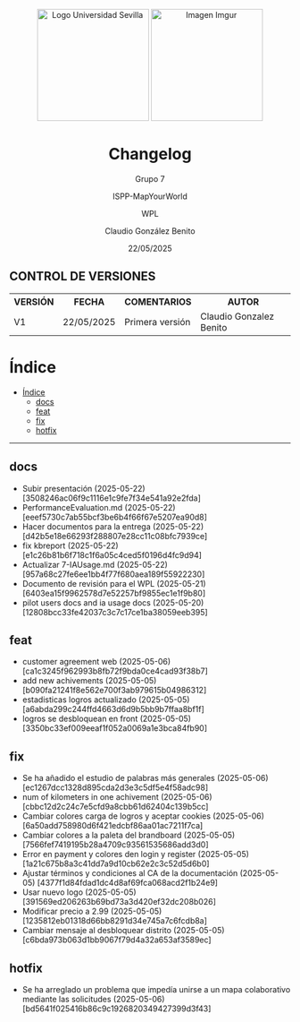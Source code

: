 <p align="center">
  <img src="https://www.ucm.es/al-acmes/file/logo-universidad-sevilla/?ver" alt="Logo Universidad Sevilla" width="200" height="200">
  <img src="https://i.imgur.com/vlzkG4H.png" alt="Imagen Imgur" width="auto" height="200">
</p>

<h1 align="center">Changelog</h1>

<p align="center">
    Grupo 7
</p>
<p align="center">
    ISPP-MapYourWorld
</p>
<p align="center">
    WPL
</p>
<p align="center">
    Claudio González Benito
</p>
<p align="center">
    22/05/2025
</p>

<h2>CONTROL DE VERSIONES</h2>

<table>
  <tr>
    <th>VERSIÓN</th>
    <th>FECHA</th>
    <th>COMENTARIOS</th>
    <th>AUTOR</th>
  </tr>
  <tr>
    <td>V1</td>
    <td>22/05/2025</td>
    <td>Primera versión</td>
    <td>Claudio Gonzalez Benito</td>
  </tr>
</table>

# Índice

- [Índice](#índice)
  - [docs](#docs)
  - [feat](#feat)
  - [fix](#fix)
  - [hotfix](#hotfix)

---

## docs

* Subir presentación (2025-05-22) \[3508246ac06f9c1116e1c9fe7f34e541a92e2fda]
* PerformanceEvaluation.md (2025-05-22) \[eeef5730c7ab55bcf3be6b4f66f67e5207ea90d8]
* Hacer documentos para la entrega (2025-05-22) \[d42b5e18e66293f288807e28cc11c08bfc7939ce]
* fix kbreport (2025-05-22) \[e1c26b81b6f718c1f6a05c4ced5f0196d4fc9d94]
* Actualizar 7-IAUsage.md (2025-05-22) \[957a68c27fe6ee1bb4f77f680aea189f55922230]
* Documento de revisión para el WPL (2025-05-21) \[6403ea15f9962578d7e52257bf9855ec1e1f9b80]
* pilot users docs and ia usage docs (2025-05-20) \[12808bcc33fe42037c3c7c17ce1ba38059eeb395]

## feat

* customer agreement web (2025-05-06) \[ca1c3245f962993b8fb72f9bda0ce4cad93f38b7]
* add new achivements (2025-05-05) \[b090fa21241f8e562e700f3ab979615b04986312]
* estadisticas logros actualizado (2025-05-05) \[a6abda299c244ffd4663d6d9b5bb9b7ffaa8bf1f]
* logros se desbloquean en front (2025-05-05) \[3350bc33ef009eeaf1f052a0069a1e3bca84fb90]

## fix

* Se ha añadido el estudio de palabras más generales (2025-05-06) \[ec1267dcc1328d895cda2d3e3c5df5e4f58adc98]
* num of kilometers in one achivement (2025-05-06) \[cbbc12d2c24c7e5cfd9a8cbb61d62404c139b5cc]
* Cambiar colores carga de logros y aceptar cookies (2025-05-06) \[6a50add758980d6f421edcbf86aa01ac7211f7ca]
* Cambiar colores a la paleta del brandboard (2025-05-05) \[7566fef7419195b28a4709c93561535686add3d0]
* Error en payment y colores den login y register (2025-05-05) \[1a21c675b8a3c41dd7a9d10cb62e2c3c52d5d6b0]
* Ajustar términos y condiciones al CA de la documentación (2025-05-05) \[4377f1d84fdad1dc4d8af69fca068acd2f1b24e9]
* Usar nuevo logo (2025-05-05) \[391569ed206263b69bd73a3d420ef32dc208b026]
* Modificar precio a 2.99 (2025-05-05) \[1235812eb01318d66bb8291d34e745a7c6fcdb8a]
* Cambiar mensaje al desbloquear distrito (2025-05-05) \[c6bda973b063d1bb9067f79d4a32a653af3589ec]


## hotfix

* Se ha arreglado un problema que impedía unirse a un mapa colaborativo mediante las solicitudes (2025-05-06) \[bd5641f025416b86c9c1926820349427399d3f43]
